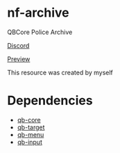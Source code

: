 # nf-archive
QBCore Police Archive

[Discord](https://discord.gg/AM1)

[Preview](https://streamable.com/0c6c26)

This resource was created by myself
# Dependencies
- [qb-core](https://github.com/qbcore-framework/qb-core)
- [qb-target](https://github.com/qbcore-framework/qb-target)
- [qb-menu](https://github.com/qbcore-framework/qb-menu)
- [qb-input](https://github.com/qbcore-framework/qb-input)
